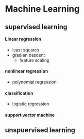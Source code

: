 # Machine Learning
## supervised learning
#### Linear regression
- least squares
- gradien descent
  - feature scaling
#### nonlinear regression
- polynomial regression
#### classification
- logistic regression
#### support vector machine
## unspuervised learning
